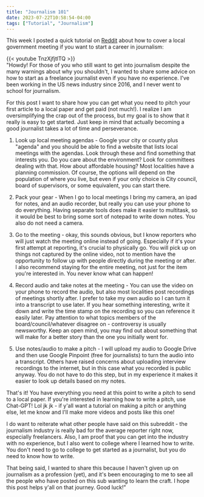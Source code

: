 ```yaml
---
title: "Journalism 101"
date: 2023-07-22T10:58:54-04:00
tags: ["Tutorial", "Journalism"]
---
```


This week I posted a quick tutorial on [Reddit](https://www.reddit.com/r/Journalism/comments/1551k29/how_to_get_into_journalism_with_no_experience/) about how to cover a local government meeting if you want to start a career in journalism:

{{< youtube TnzXjfjtlTQ >}}
<br>
"Howdy! For those of you who still want to get into journalism despite the many warnings about why you shouldn't, I wanted to share some advice on how to start as a freelance journalist even if you have no experience. I've been working in the US news industry since 2016, and I never went to school for journalism.

For this post I want to share how you can get what you need to pitch your first article to a local paper and get paid (not much!). I realize I am oversimplifying the crap out of the process, but my goal is to show that it really is easy to get started. Just keep in mind that actually becoming a good journalist takes a lot of time and perseverance.

1. Look up local meeting agendas - Google your city or county plus "agenda" and you should be able to find a website that lists local meetings with the agendas. Look through these and find something that interests you. Do you care about the environment? Look for committees dealing with that. How about affordable housing? Most localities have a planning commission. Of course, the options will depend on the population of where you live, but even if your only choice is City council, board of supervisors, or some equivalent, you can start there.

2. Pack your gear - When I go to local meetings I bring my camera, an ipad for notes, and an audio recorder, but really you can use your phone to do everything. Having separate tools does make it easier to multitask, so it would be best to bring some sort of notepad to write down notes. You also do not need a camera.

3. Go to the meeting - okay, this sounds obvious, but I know reporters who will just watch the meeting online instead of going. Especially if it's your first attempt at reporting, it's crucial to physically go. You will pick up on things not captured by the online video, not to mention have the opportunity to follow up with people directly during the meeting or after. I also recommend staying for the entire meeting, not just for the item you're interested in. You never know what can happen!

4. Record audio and take notes at the meeting - You can use the video on your phone to record the audio, but also most localities post recordings of meetings shortly after. I prefer to take my own audio so I can turn it into a transcript to use later. If you hear something interesting, write it down and write the time stamp on the recording so you can reference it easily later. Pay attention to what topics members of the board/council/whatever disagree on - controversy is usually newsworthy. Keep an open mind, you may find out about something that will make for a better story than the one you initially went for.

5. Use notes/audio to make a pitch - I will upload my audio to Google Drive and then use Google Pinpoint (free for journalists) to turn the audio into a transcript. Others have raised concerns about uploading interview recordings to the internet, but in this case what you recorded is public anyway. You do not have to do this step, but in my experience it makes it easier to look up details based on my notes.

That's it! You have everything you need at this point to write a pitch to send to a local paper. If you're interested in learning how to write a pitch, use Chat-GPT! Lol jk jk - if y'all want a tutorial on making a pitch or anything else, let me know and I'll make more videos and posts like this one!

I do want to reiterate what other people have said on this subreddit - the journalism industry is really bad for the average reporter right now, especially freelancers. Also, I am proof that you can get into the industry with no experience, but I also went to college where I learned how to write. You don't need to go to college to get started as a journalist, but you do need to know how to write.

That being said, I wanted to share this because I haven't given up on journalism as a profession (yet), and it's been encouraging to me to see all the people who have posted on this sub wanting to learn the craft. I hope this post helps y'all on that journey. Good luck!"
